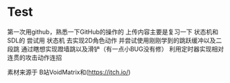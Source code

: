 # Test
第一次用github，熟悉一下GitHub的操作的
上传内容主要是复习一下 状态机和SDL的
尝试用 状态机 去实现2D角色动作
并尝试使用刚刚学到的跳跃缓冲以及二段跳
通过瞎想实现蹬墙跳以及滑铲（有一点小BUG没有修）
利用定时器实现相对连贯的攻击动作连招

素材来源于 B站VoidMatrix和(https://itch.io/)

